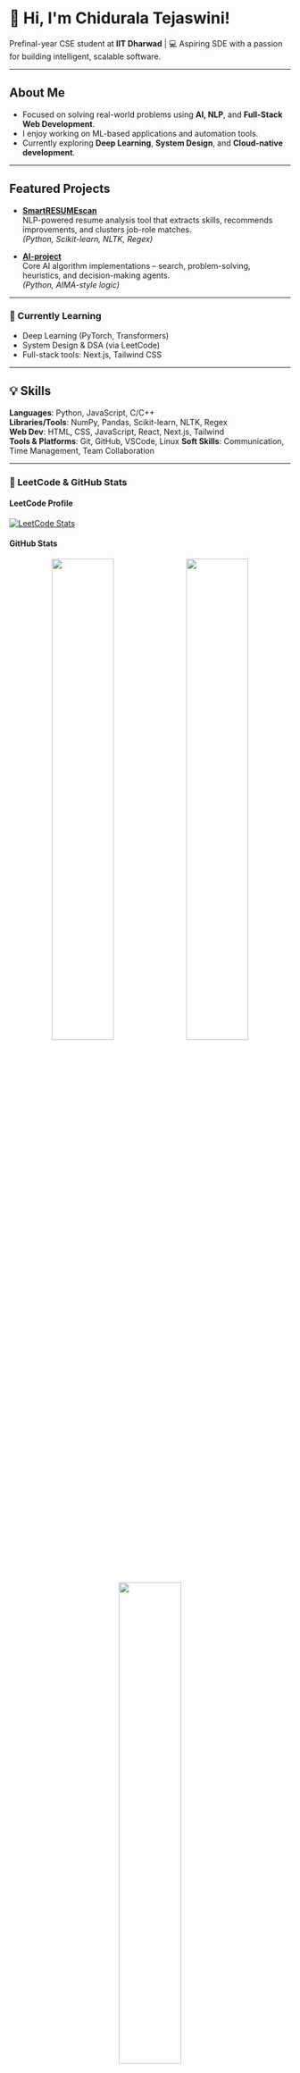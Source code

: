 # 👋 Hi, I'm Chidurala Tejaswini!

Prefinal-year CSE student at **IIT Dharwad** | 💻 Aspiring SDE with a passion for building intelligent, scalable software.

---

## About Me
- Focused on solving real-world problems using **AI, NLP**, and **Full-Stack Web Development**.
- I enjoy working on ML-based applications and automation tools.
- Currently exploring **Deep Learning**, **System Design**, and **Cloud-native development**.

---

## Featured Projects

- [**SmartRESUMEscan**](https://github.com/Sotejaswini/SmartRESUMEscan)  
  NLP-powered resume analysis tool that extracts skills, recommends improvements, and clusters job-role matches.  
  *(Python, Scikit-learn, NLTK, Regex)*

- [**AI-project**](https://github.com/Sotejaswini/AI-project)  
  Core AI algorithm implementations – search, problem-solving, heuristics, and decision-making agents.  
  *(Python, AIMA-style logic)*

---
### 🌱 Currently Learning

- Deep Learning (PyTorch, Transformers)
- System Design & DSA (via LeetCode)
- Full-stack tools: Next.js, Tailwind CSS

---
## 💡 Skills

**Languages**: Python, JavaScript, C/C++  
**Libraries/Tools**: NumPy, Pandas, Scikit-learn, NLTK, Regex  
**Web Dev**: HTML, CSS, JavaScript, React, Next.js, Tailwind  
**Tools & Platforms**: Git, GitHub, VSCode, Linux
**Soft Skills**: Communication, Time Management, Team Collaboration

---

### 🧠 LeetCode & GitHub Stats

#### LeetCode Profile
[![LeetCode Stats](https://leetcard.jacoblin.cool/ChiduralaTejaswini?theme=dark&font=Roboto&ext=activity)](https://leetcode.com/u/ChiduralaTejaswini/)

#### GitHub Stats
<p align="center">
  <img src="https://github-readme-stats.vercel.app/api?username=Sotejaswini&show_icons=true&theme=github_dark&hide_title=true" width="47%"/>
  <img src="https://github-readme-streak-stats.herokuapp.com/?user=Sotejaswini&theme=github-dark-blue" width="47%"/>
  <br/>
  <img src="https://github-readme-stats.vercel.app/api/top-langs/?username=Sotejaswini&layout=compact&theme=github_dark&langs_count=8" width="47%"/>
</p>

---

## 📫 Let's Connect!
- 📧 Email: yonsiniwsajet17@gmail.com  
- 💼 LinkedIn: (https://www.linkedin.com/in/chidurala-tejaswini-babb63269) <!-- Replace with your actual link -->
---

## 😄 Pronouns:  
She/Her  

---

## ⚡ Fun fact:  
I taught an AI to read resumes, now it roasts mine better than recruiters do!
